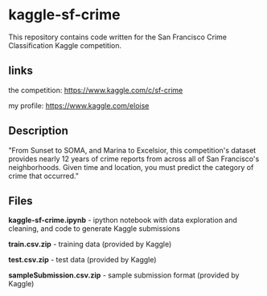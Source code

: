 # kaggle-sf-crime

This repository contains code written for the San Francisco Crime Classification Kaggle competition.

## links

the competition: https://www.kaggle.com/c/sf-crime

my profile: https://www.kaggle.com/eloise

## Description

"From Sunset to SOMA, and Marina to Excelsior, this competition's dataset provides nearly 12 years of crime reports from across all of San Francisco's neighborhoods. Given time and location, you must predict the category of crime that occurred."

## Files

**kaggle-sf-crime.ipynb** - ipython notebook with data exploration and cleaning, and code to generate Kaggle submissions

**train.csv.zip** - training data (provided by Kaggle)

**test.csv.zip** - test data (provided by Kaggle)

**sampleSubmission.csv.zip** - sample submission format (provided by Kaggle)
